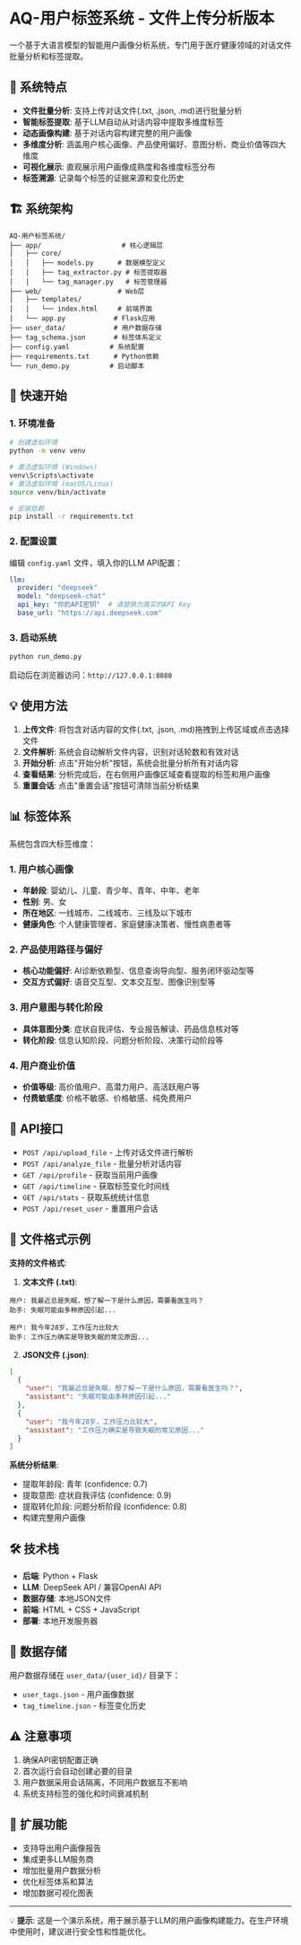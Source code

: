 # AQ-用户标签系统 - 文件上传分析版本

一个基于大语言模型的智能用户画像分析系统，专门用于医疗健康领域的对话文件批量分析和标签提取。

## 🎯 系统特点

- **文件批量分析**: 支持上传对话文件(.txt, .json, .md)进行批量分析
- **智能标签提取**: 基于LLM自动从对话内容中提取多维度标签
- **动态画像构建**: 基于对话内容构建完整的用户画像
- **多维度分析**: 涵盖用户核心画像、产品使用偏好、意图分析、商业价值等四大维度
- **可视化展示**: 直观展示用户画像成熟度和各维度标签分布
- **标签溯源**: 记录每个标签的证据来源和变化历史

## 🏗️ 系统架构

```
AQ-用户标签系统/
├── app/                    # 核心逻辑层
│   ├── core/              
│   │   ├── models.py      # 数据模型定义
│   │   ├── tag_extractor.py # 标签提取器
│   │   └── tag_manager.py   # 标签管理器
├── web/                   # Web层
│   ├── templates/
│   │   └── index.html     # 前端界面
│   └── app.py            # Flask应用
├── user_data/            # 用户数据存储
├── tag_schema.json       # 标签体系定义
├── config.yaml          # 系统配置
├── requirements.txt      # Python依赖
└── run_demo.py          # 启动脚本
```

## 🚀 快速开始

### 1. 环境准备

```bash
# 创建虚拟环境
python -m venv venv

# 激活虚拟环境 (Windows)
venv\Scripts\activate
# 激活虚拟环境 (macOS/Linux)
source venv/bin/activate

# 安装依赖
pip install -r requirements.txt
```

### 2. 配置设置

编辑 `config.yaml` 文件，填入你的LLM API配置：

```yaml
llm:
  provider: "deepseek"
  model: "deepseek-chat"
  api_key: "你的API密钥"  # 请替换为真实的API Key
  base_url: "https://api.deepseek.com"
```

### 3. 启动系统

```bash
python run_demo.py
```

启动后在浏览器访问：`http://127.0.0.1:8080`

## 💡 使用方法

1. **上传文件**: 将包含对话内容的文件(.txt, .json, .md)拖拽到上传区域或点击选择文件
2. **文件解析**: 系统会自动解析文件内容，识别对话轮数和有效对话
3. **开始分析**: 点击"开始分析"按钮，系统会批量分析所有对话内容
4. **查看结果**: 分析完成后，在右侧用户画像区域查看提取的标签和用户画像
5. **重置会话**: 点击"重置会话"按钮可清除当前分析结果

## 📊 标签体系

系统包含四大标签维度：

### 1. 用户核心画像
- **年龄段**: 婴幼儿、儿童、青少年、青年、中年、老年
- **性别**: 男、女  
- **所在地区**: 一线城市、二线城市、三线及以下城市
- **健康角色**: 个人健康管理者、家庭健康决策者、慢性病患者等

### 2. 产品使用路径与偏好
- **核心功能偏好**: AI诊断依赖型、信息查询导向型、服务闭环驱动型等
- **交互方式偏好**: 语音交互型、文本交互型、图像识别型等

### 3. 用户意图与转化阶段  
- **具体意图分类**: 症状自我评估、专业报告解读、药品信息核对等
- **转化阶段**: 信息认知阶段、问题分析阶段、决策行动阶段等

### 4. 用户商业价值
- **价值等级**: 高价值用户、高潜力用户、高活跃用户等
- **付费敏感度**: 价格不敏感、价格敏感、纯免费用户

## 🔧 API接口

- `POST /api/upload_file` - 上传对话文件进行解析
- `POST /api/analyze_file` - 批量分析对话内容
- `GET /api/profile` - 获取当前用户画像
- `GET /api/timeline` - 获取标签变化时间线
- `GET /api/stats` - 获取系统统计信息
- `POST /api/reset_user` - 重置用户会话

## 📝 文件格式示例

**支持的文件格式**:

1. **文本文件 (.txt)**:
```
用户: 我最近总是失眠，想了解一下是什么原因，需要看医生吗？
助手: 失眠可能由多种原因引起...

用户: 我今年28岁，工作压力比较大
助手: 工作压力确实是导致失眠的常见原因...
```

2. **JSON文件 (.json)**:
```json
[
  {
    "user": "我最近总是失眠，想了解一下是什么原因，需要看医生吗？",
    "assistant": "失眠可能由多种原因引起..."
  },
  {
    "user": "我今年28岁，工作压力比较大",
    "assistant": "工作压力确实是导致失眠的常见原因..."
  }
]
```

**系统分析结果**:
- 提取年龄段: 青年 (confidence: 0.7)
- 提取意图: 症状自我评估 (confidence: 0.9)  
- 提取转化阶段: 问题分析阶段 (confidence: 0.8)
- 构建完整用户画像

## 🛠️ 技术栈

- **后端**: Python + Flask
- **LLM**: DeepSeek API / 兼容OpenAI API
- **数据存储**: 本地JSON文件
- **前端**: HTML + CSS + JavaScript
- **部署**: 本地开发服务器

## 📁 数据存储

用户数据存储在 `user_data/{user_id}/` 目录下：
- `user_tags.json` - 用户画像数据
- `tag_timeline.json` - 标签变化历史

## ⚠️ 注意事项

1. 确保API密钥配置正确
2. 首次运行会自动创建必要的目录
3. 用户数据采用会话隔离，不同用户数据互不影响
4. 系统支持标签的强化和时间衰减机制

## 🔮 扩展功能

- 支持导出用户画像报告
- 集成更多LLM服务商
- 增加批量用户数据分析
- 优化标签体系和算法
- 增加数据可视化图表

---

💡 **提示**: 这是一个演示系统，用于展示基于LLM的用户画像构建能力。在生产环境中使用时，建议进行安全性和性能优化。
